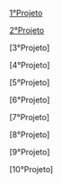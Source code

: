 [1°Projeto](https://patrickcaramico.github.io/WebFronted_curse/1%C2%B0Projeto_CSS/)

[2°Projeto](https://patrickcaramico.github.io/WebFronted_curse/2%C2%B0Projeto_Contatos/)

[3°Projeto]

[4°Projeto]

[5°Projeto]

[6°Projeto]

[7°Projeto]

[8°Projeto]

[9°Projeto]

[10°Projeto]
